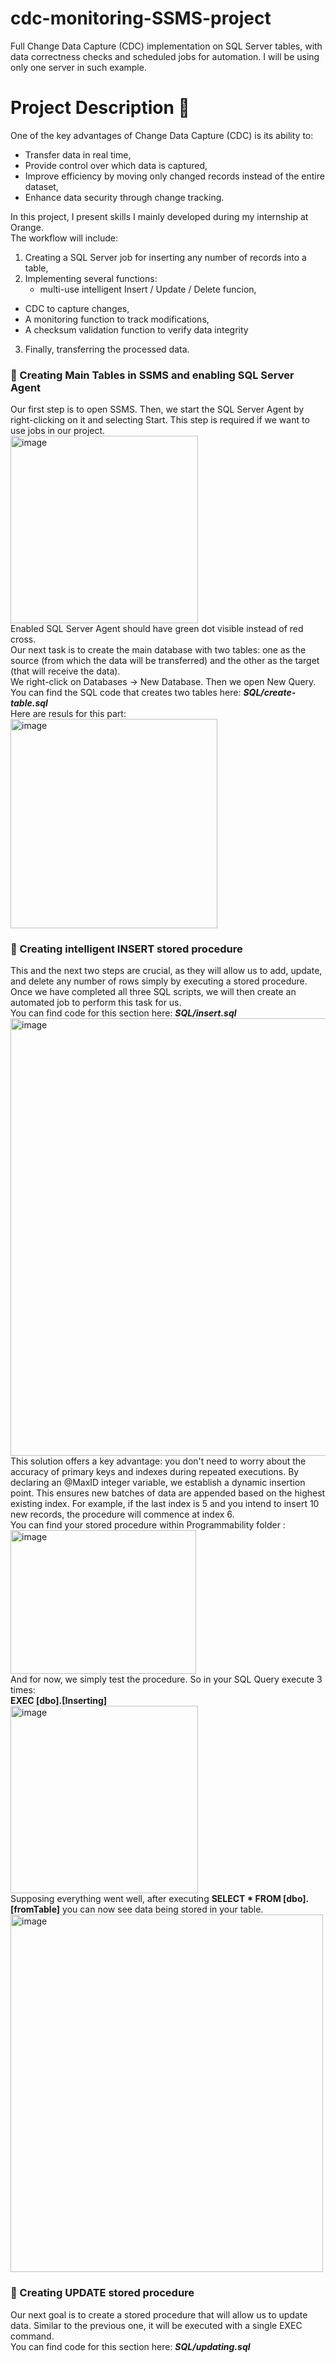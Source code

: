 # cdc-monitoring-SSMS-project
Full Change Data Capture (CDC) implementation on SQL Server tables, with data correctness checks and scheduled jobs for automation. I will be using only one server in such example.  

# Project Description 📃  
One of the key advantages of Change Data Capture (CDC) is its ability to:  
- Transfer data in real time,  
- Provide control over which data is captured,  
- Improve efficiency by moving only changed records instead of the entire dataset,  
- Enhance data security through change tracking.  

In this project, I present skills I mainly developed during my internship at Orange.  
The workflow will include:  
1. Creating a SQL Server job for inserting any number of records into a table,  
2. Implementing several functions:
   - multi-use intelligent Insert / Update / Delete funcion,  
  - CDC to capture changes,  
  - A monitoring function to track modifications,  
  - A checksum validation function to verify data integrity
3. Finally, transferring the processed data.

### 🧩 Creating Main Tables in SSMS and enabling SQL Server Agent  
Our first step is to open SSMS. Then, we start the SQL Server Agent by right-clicking on it and selecting Start. This step is required if we want to use jobs in our project.  
<img width="300" height="300" alt="image" src="https://github.com/user-attachments/assets/4091ed90-4d2e-40e9-b73e-018190819ddd" />   
Enabled SQL Server Agent should have green dot visible instead of red cross.  
Our next task is to create the main database with two tables: one as the source (from which the data will be transferred) and the other as the target (that will receive the data). <br>
We right-click on Databases -> New Database. Then we open New Query.    
You can find the SQL code that creates two tables here: ***SQL/create-table.sql*** <br>
Here are resuls for this part: <br>
<img width="331" height="335" alt="image" src="https://github.com/user-attachments/assets/e4c8c59e-c0f6-4ad3-ab94-92e308f11e99" />  <br>

### 🧩 Creating intelligent INSERT stored procedure  
This and the next two steps are crucial, as they will allow us to add, update, and delete any number of rows simply by executing a stored procedure. Once we have completed all three SQL scripts, we will then create an automated job to perform this task for us. <br> 
You can find code for this section here:  ***SQL/insert.sql*** <br>
<img width="700" height="700" alt="image" src="https://github.com/user-attachments/assets/741ebf36-dca3-4f3a-a84a-b2051d5509fd" />  
This solution offers a key advantage: you don't need to worry about the accuracy of primary keys and indexes during repeated executions. By declaring an @MaxID integer variable, we establish a dynamic insertion point. This ensures new batches of data are appended based on the highest existing index. For example, if the last index is 5 and you intend to insert 10 new records, the procedure will commence at index 6. <br>
You can find your stored procedure within Programmability folder :   
<img width="297" height="230" alt="image" src="https://github.com/user-attachments/assets/1704c369-a00f-436e-a4a5-cbb978fa29ce" />  
And for now, we simply test the procedure. So in your SQL Query execute 3 times:  
**EXEC [dbo].[Inserting]**   
<img width="300" height="300" alt="image" src="https://github.com/user-attachments/assets/5848da94-10cd-43bf-b4b3-0e0d484b66be" />   
Supposing everything went well, after executing  **SELECT * FROM [dbo].[fromTable]** you can now see data being stored in your table.  
<img width="500" height="572" alt="image" src="https://github.com/user-attachments/assets/b8aa52fe-7970-4255-b033-e2a10dc1866c" />  

### 🧩 Creating UPDATE stored procedure  
Our next goal is to create a stored procedure that will allow us to update data. Similar to the previous one, it will be executed with a single EXEC command.  
You can find code for this section here: ***SQL/updating.sql***

 







